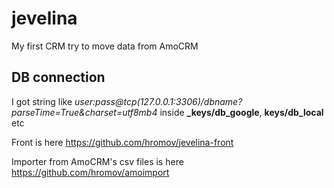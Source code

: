 # jevelina

My first CRM try to move data from AmoCRM

## DB connection

I got string like _user:pass@tcp(127.0.0.1:3306)/dbname?parseTime=True&charset=utf8mb4_ inside **_keys/db_google**, **keys/db_local** etc

Front is here https://github.com/hromov/jevelina-front

Importer from AmoCRM's csv files is here https://github.com/hromov/amoimport
